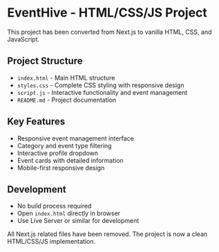 <!-- Use this file to provide workspace-specific custom instructions to Copilot. For more details, visit https://code.visualstudio.com/docs/copilot/copilot-customization #_use-a-githubcopilotinstructionsmd-file -->

# EventHive - HTML/CSS/JS Project

This project has been converted from Next.js to vanilla HTML, CSS, and JavaScript.

## Project Structure
- `index.html` - Main HTML structure
- `styles.css` - Complete CSS styling with responsive design  
- `script.js` - Interactive functionality and event management
- `README.md` - Project documentation

## Key Features
- Responsive event management interface
- Category and event type filtering
- Interactive profile dropdown
- Event cards with detailed information
- Mobile-first responsive design

## Development
- No build process required
- Open `index.html` directly in browser
- Use Live Server or similar for development

All Next.js related files have been removed. The project is now a clean HTML/CSS/JS implementation.

